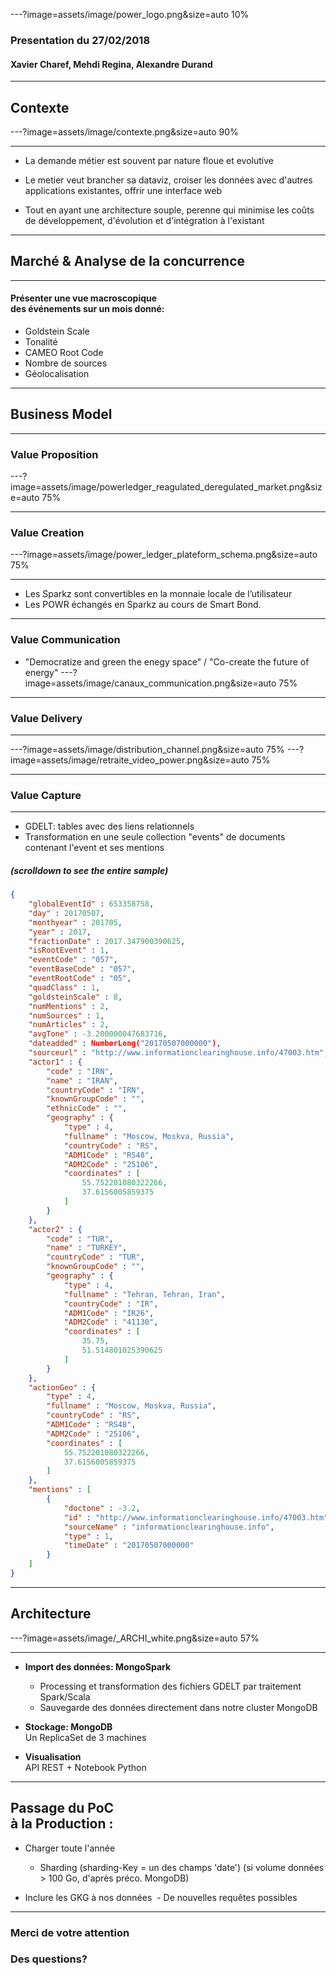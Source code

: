 ---?image=assets/image/power_logo.png&size=auto 10%

### Presentation du 27/02/2018
#### Xavier Charef, Mehdi Regina, Alexandre Durand

---
## Contexte

---?image=assets/image/contexte.png&size=auto 90%

---
- La demande métier est souvent par nature floue et evolutive

- Le metier veut brancher sa dataviz, croiser les données avec d'autres applications existantes, offrir une interface web
- Tout en ayant une architecture souple, perenne qui minimise les coûts de développement, d'évolution et d'intégration à l'existant

---
## Marché & Analyse de la concurrence
---
#### Présenter une vue macroscopique <br> des événements sur un mois donné:
- Goldstein Scale
- Tonalité
- CAMEO Root Code
- Nombre de sources
- Géolocalisation

---

## Business Model

---
### Value Proposition
---?image=assets/image/powerledger_reagulated_deregulated_market.png&size=auto 75%

---
### Value Creation
---?image=assets/image/power_ledger_plateform_schema.png&size=auto 75%

---
 - Les Sparkz sont convertibles en la monnaie locale de l’utilisateur
 - Les POWR échangés en Sparkz au cours de Smart Bond.
---
### Value Communication
 - "Democratize and green the enegy space" / "Co-create the future of energy"
---?image=assets/image/canaux_communication.png&size=auto 75%
 

---
### Value Delivery
---
---?image=assets/image/distribution_channel.png&size=auto 75%
---?image=assets/image/retraite_video_power.png&size=auto 75%


---
### Value Capture
---
- GDELT: tables avec des liens relationnels
- Transformation en une seule collection "events" de documents contenant l'event et ses mentions

##### (scrolldown to see the entire sample)
```json
{
	"globalEventId" : 653358758,
	"day" : 20170507,
	"monthyear" : 201705,
	"year" : 2017,
	"fractionDate" : 2017.347900390625,
	"isRootEvent" : 1,
	"eventCode" : "057",
	"eventBaseCode" : "057",
	"eventRootCode" : "05",
	"quadClass" : 1,
	"goldsteinScale" : 8,
	"numMentions" : 2,
	"numSources" : 1,
	"numArticles" : 2,
	"avgTone" : -3.200000047683716,
	"dateadded" : NumberLong("20170507000000"),
	"sourceurl" : "http://www.informationclearinghouse.info/47003.htm",
	"actor1" : {
		"code" : "IRN",
		"name" : "IRAN",
		"countryCode" : "IRN",
		"knownGroupCode" : "",
		"ethnicCode" : "",
		"geography" : {
			"type" : 4,
			"fullname" : "Moscow, Moskva, Russia",
			"countryCode" : "RS",
			"ADM1Code" : "RS48",
			"ADM2Code" : "25106",
			"coordinates" : [
				55.752201080322266,
				37.6156005859375
			]
		}
	},
	"actor2" : {
		"code" : "TUR",
		"name" : "TURKEY",
		"countryCode" : "TUR",
		"knownGroupCode" : "",
		"geography" : {
			"type" : 4,
			"fullname" : "Tehran, Tehran, Iran",
			"countryCode" : "IR",
			"ADM1Code" : "IR26",
			"ADM2Code" : "41130",
			"coordinates" : [
				35.75,
				51.514801025390625
			]
		}
	},
	"actionGeo" : {
		"type" : 4,
		"fullname" : "Moscow, Moskva, Russia",
		"countryCode" : "RS",
		"ADM1Code" : "RS48",
		"ADM2Code" : "25106",
		"coordinates" : [
			55.752201080322266,
			37.6156005859375
		]
	},
	"mentions" : [
		{
			"doctone" : -3.2,
			"id" : "http://www.informationclearinghouse.info/47003.htm",
			"sourceName" : "informationclearinghouse.info",
			"type" : 1,
			"timeDate" : "20170507000000"
		}
	]
}
```

---
## Architecture

[comment]: <> (---?image=assets/image/_ARCHI.png&size=auto 58%)

---?image=assets/image/_ARCHI_white.png&size=auto 57%

---
- **Import des données: MongoSpark**  
  - Processing et transformation des fichiers GDELT par traitement Spark/Scala  
  - Sauvegarde des données directement dans notre cluster MongoDB

- **Stockage: MongoDB**  
Un ReplicaSet de 3 machines

- **Visualisation**  
API REST + Notebook Python

---

## Passage du PoC <br> à la Production :

- Charger toute l'année
  - Sharding (sharding-Key = un des champs 'date')
    (si volume données > 100 Go, d'après préco. MongoDB)

- Inclure les GKG à nos données
  - De nouvelles requêtes possibles

---

### Merci de votre attention

### Des questions?

